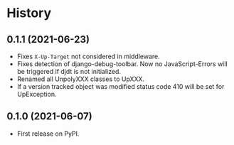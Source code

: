 # History

## 0.1.1 (2021-06-23)

* Fixes `X-Up-Target` not considered in middleware.
* Fixes detection of django-debug-toolbar. Now no JavaScript-Errors will be triggered if djdt is not initialized.
* Renamed all UnpolyXXX classes to UpXXX.
* If a version tracked object was modified status code 410 will be set for UpException.

## 0.1.0 (2021-06-07)

* First release on PyPI.
